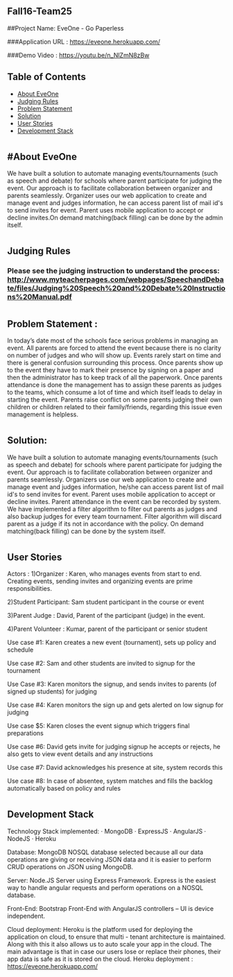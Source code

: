 ## Fall16-Team25

##Project Name: EveOne - Go Paperless

###Application URL : https://eveone.herokuapp.com/

###Demo Video : https://youtu.be/n_NlZmN8zBw

Table of Contents
-----------------

- [About EveOne](#about-eveone)
- [Judging Rules](#judging-rules)
- [Problem Statement](#problem-statement)
- [Solution](#soution)
- [User Stories](#user-stories)
- [Development Stack](#development-stack) 

#
#


#About EveOne
--------

We have built a solution to automate managing events/tournaments (such as speech and debate) for schools where parent participate for judging the event. Our approach is to facilitate collaboration between organizer and parents seamlessly. Organizer uses our web application to create and manage event and judges information, he can access parent list of mail id's to send invites for event. Parent uses mobile application to accept or decline invites.On demand matching(back filling)  can be done by the admin itself.

#
#
Judging Rules
--------------

### Please see the judging instruction to understand the process: http://www.myteacherpages.com/webpages/SpeechandDebate/files/Judging%20Speech%20and%20Debate%20Instructions%20Manual.pdf

#
#
Problem Statement :
--------------
In today’s date most of the schools face serious problems in managing an event. All parents are
forced to attend the event because there is no clarity on number of judges and who will show
up. Events rarely start on time and there is general confusion surrounding this process. Once
parents show up to the event they have to mark their presence by signing on a paper and then
the administrator has to keep track of all the paperwork. Once parents attendance is done the
management has to assign these parents as judges to the teams, which consume a lot of time
and which itself leads to delay in starting the event. Parents raise conflict on some parents
judging their own children or children related to their family/friends, regarding this issue even
management is helpless.
#
#
Solution:
--------------
We have built a solution to automate managing events/tournaments (such as speech
and debate) for schools where parent participate for judging the event. Our approach is
to facilitate collaboration between organizer and parents seamlessly. Organizers use
our web application to create and manage event and judges information, he/she can
access parent list of mail id's to send invites for event. Parent uses mobile application to
accept or decline invites. Parent attendance in the event can be recorded by system.
We have implemented a filter algorithm to filter out parents as judges and also backup
judges for every team tournament. Filter algorithm will discard parent as a judge if its
not in accordance with the policy. On demand matching(back filling) can be done by the
system itself.

#
#

User Stories
------------

Actors :
1)Organizer : Karen, who manages events from start to end. Creating events, sending
invites and organizing events are prime responsibilities.

2)Student Participant: Sam student participant in the course or event

3)Parent Judge : David, Parent of the participant (judge) in the event.

4)Parent Volunteer : Kumar, parent of the participant or senior student

Use case #1: Karen creates a new event (tournament), sets up policy and schedule

Use case #2: Sam and other students are invited to signup for the tournament

Use Case #3: Karen monitors the signup, and sends invites to parents (of signed up
students) for judging

Use case #4: Karen monitors the sign up and gets alerted on low signup for judging

Use case $5: Karen closes the event signup which triggers final preparations

Use case #6: David gets invite for judging signup he accepts or rejects, he also gets to
view event details and any instructions

Use case #7: David acknowledges his presence at site, system records this

Use case #8: In case of absentee, system matches and fills the backlog automatically
based on policy and rules



#
#

Development Stack
------------
Technology Stack implemented:
· MongoDB
· ExpressJS
· AngularJS
· NodeJS
· Heroku

Database:
MongoDB NOSQL database selected because all our data operations are giving or receiving
JSON data and it is easier to perform CRUD operations on JSON using MongoDB. 

Server:
Node.JS Server using Express Framework. Express is the easiest way to handle angular
requests and perform operations on a NOSQL database.

Front-End:
Bootstrap Front-End with AngularJS controllers – UI is device independent.

Cloud deployment:
Heroku is the platform used for deploying the application on cloud, to ensure that multi - tenant
architecture is maintained. Along with this it also allows us to auto scale your app in the cloud.
The main advantage is that in case our users lose or replace their phones, their app data is safe
as it is stored on the cloud.
Heroku deployment : https://eveone.herokuapp.com/

#
#


